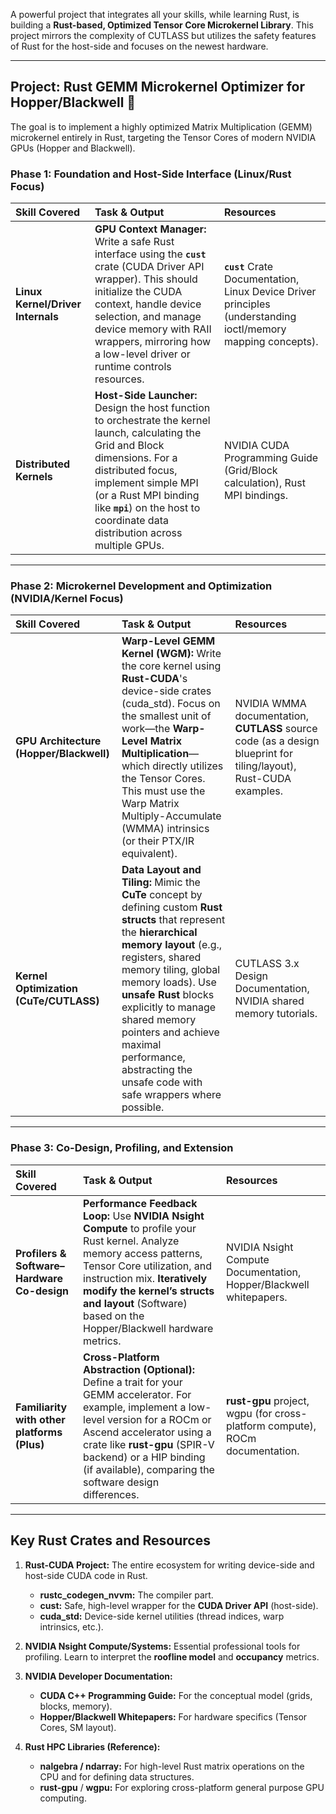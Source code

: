 A powerful project that integrates all your skills, while learning Rust, is building a **Rust-based, Optimized Tensor Core Microkernel Library**. This project mirrors the complexity of $\text{CUTLASS}$ but utilizes the safety features of Rust for the host-side and focuses on the newest hardware.

***

## Project: Rust $\text{GEMM}$ Microkernel Optimizer for Hopper/Blackwell 🦀

The goal is to implement a highly optimized Matrix Multiplication (GEMM) microkernel entirely in Rust, targeting the Tensor Cores of modern NVIDIA GPUs (Hopper and Blackwell).

### Phase 1: Foundation and Host-Side Interface (Linux/Rust Focus)

| Skill Covered | Task & Output | Resources |
| :--- | :--- | :--- |
| **Linux Kernel/Driver Internals** | **GPU Context Manager:** Write a safe Rust interface using the **`cust`** crate (CUDA Driver API wrapper). This should initialize the CUDA context, handle device selection, and manage device memory with $\text{RAII}$ wrappers, mirroring how a low-level driver or runtime controls resources. | **`cust`** Crate Documentation, Linux Device Driver principles (understanding $\text{ioctl}$/memory mapping concepts). |
| **Distributed Kernels** | **Host-Side Launcher:** Design the host function to orchestrate the kernel launch, calculating the Grid and Block dimensions. For a distributed focus, implement simple $\text{MPI}$ (or a Rust $\text{MPI}$ binding like **`mpi`**) on the host to coordinate data distribution across multiple GPUs. | NVIDIA CUDA Programming Guide (Grid/Block calculation), Rust $\text{MPI}$ bindings. |

***

### Phase 2: Microkernel Development and Optimization (NVIDIA/Kernel Focus)

| Skill Covered | Task & Output | Resources |
| :--- | :--- | :--- |
| **GPU Architecture (Hopper/Blackwell)** | **Warp-Level GEMM Kernel ($\text{WGM}$):** Write the core kernel using **Rust-CUDA**'s $\text{device-side}$ crates ($\text{cuda\_std}$). Focus on the smallest unit of work—the **Warp-Level Matrix Multiplication**—which directly utilizes the $\text{Tensor}$ Cores. This must use the $\text{Warp}$ Matrix Multiply-Accumulate ($\text{WMMA}$) intrinsics (or their $\text{PTX}$/$\text{IR}$ equivalent). | NVIDIA $\text{WMMA}$ documentation, **CUTLASS** source code (as a design blueprint for tiling/layout), Rust-CUDA examples. |
| **Kernel Optimization (CuTe/CUTLASS)** | **Data Layout and Tiling:** Mimic the **CuTe** concept by defining custom **$\text{Rust structs}$** that represent the **hierarchical memory layout** (e.g., registers, $\text{shared memory}$ tiling, $\text{global memory}$ loads). Use **$\text{unsafe}$ Rust** blocks explicitly to manage $\text{shared memory}$ pointers and achieve maximal performance, abstracting the unsafe code with safe wrappers where possible. | $\text{CUTLASS}$ 3.x Design Documentation, NVIDIA $\text{shared memory}$ tutorials. |

***

### Phase 3: Co-Design, Profiling, and Extension

| Skill Covered | Task & Output | Resources |
| :--- | :--- | :--- |
| **Profilers & Software–Hardware Co-design** | **Performance $\text{Feedback Loop}$:** Use **$\text{NVIDIA Nsight Compute}$** to profile your Rust kernel. Analyze memory access patterns, $\text{Tensor}$ Core utilization, and $\text{instruction}$ $\text{mix}$. **Iteratively modify the kernel’s $\text{structs}$ and layout** (Software) based on the $\text{Hopper/Blackwell}$ hardware metrics. | $\text{NVIDIA Nsight Compute}$ Documentation, $\text{Hopper}$/$\text{Blackwell}$ whitepapers. |
| **Familiarity with other platforms ($\text{Plus}$)** | **Cross-Platform Abstraction (Optional):** Define a trait for your $\text{GEMM}$ accelerator. For example, implement a low-level version for a $\text{ROCm}$ or $\text{Ascend}$ accelerator using a crate like **$\text{rust-gpu}$** ($\text{SPIR-V}$ backend) or a $\text{HIP}$ binding (if available), comparing the software design differences. | **$\text{rust-gpu}$** project, $\text{wgpu}$ (for cross-platform compute), $\text{ROCm}$ documentation. |

***

## Key Rust Crates and Resources

1.  **Rust-CUDA Project:** The entire ecosystem for writing $\text{device-side}$ and $\text{host-side}$ CUDA code in Rust.
    * **$\text{rustc\_codegen\_nvvm}$:** The compiler part.
    * **$\text{cust}$:** Safe, high-level wrapper for the **CUDA Driver API** ($\text{host-side}$).
    * **$\text{cuda\_std}$:** $\text{Device-side}$ kernel utilities ($\text{thread}$ indices, $\text{warp}$ $\text{intrinsics}$, etc.).

2.  **$\text{NVIDIA Nsight Compute/Systems}$:** Essential professional tools for profiling. Learn to interpret the **roofline model** and **occupancy** metrics.

3.  **$\text{NVIDIA}$ Developer Documentation:**
    * **CUDA C++ Programming Guide:** For the conceptual model (grids, blocks, $\text{memory}$).
    * **$\text{Hopper/Blackwell}$ Whitepapers:** For hardware specifics (Tensor Cores, $\text{SM}$ layout).

4.  **$\text{Rust}$ $\text{HPC}$ Libraries (Reference):**
    * **$\text{nalgebra}$ / $\text{ndarray}$:** For high-level $\text{Rust}$ $\text{matrix}$ operations on the $\text{CPU}$ and for defining $\text{data}$ $\text{structures}$.
    * **$\text{rust-gpu}$** / **$\text{wgpu}$:** For exploring cross-platform general purpose GPU computing.